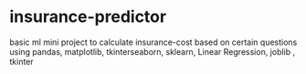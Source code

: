 # insurance-predictor
basic ml mini project to calculate insurance-cost based on certain questions using pandas, matplotlib, tkinterseaborn, sklearn, Linear Regression,  joblib , tkinter
